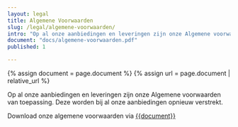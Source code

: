 ```yaml
---
layout: legal
title: Algemene Voorwaarden
slug: /legal/algemene-voorwaarden/
intro: "Op al onze aanbiedingen en leveringen zijn onze Algemene voorwaarden van toepassing."
document: "docs/algemene-voorwaarden.pdf"
published: 1

---
```


{% assign document = page.document %}
{% assign url = page.document | relative_url %}

Op al onze aanbiedingen en leveringen zijn onze Algemene voorwaarden van toepassing.
Deze worden bij al onze aanbiedingen opnieuw verstrekt.

Download onze algemene voorwaarden via [{{document}}]({{url}})

